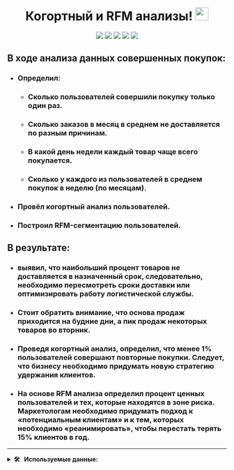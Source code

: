 <div align='center'>
<h1>
  Когортный и RFM анализы!
  <img src="https://media.giphy.com/media/hvRJCLFzcasrR4ia7z/giphy.gif" width="30px"/>
</h1>
</div>
<div align='center'>
   <img src="https://img.shields.io/badge/Python-%23AFEEEE?style=for-the-badge&logo=Python&logoColor=yellow"/>
   <img src="https://img.shields.io/badge/pandas-%23AFEEEE?style=for-the-badge&logo=pandas&logoColor=white"/>
   <img src="https://img.shields.io/badge/Seaborn-%23AFEEEE?style=for-the-badge&logo=Seaborn"/>
   <img src="https://img.shields.io/badge/matplotlib-%23AFEEEE?style=for-the-badge&logo=matplotlib&logoColor=white"/>
   <img src="https://img.shields.io/badge/numpy%20-%23AFEEEE?style=for-the-badge&logo=numpy%20&logoColor=white"/>
</div>

## В ходе анализа данных совершенных покупок:
* ### Определил:
  * ### Сколько пользователей совершили покупку только один раз.
  * ### Сколько заказов в месяц в среднем не доставляется по разным причинам.
  * ### В какой день недели каждый товар чаще всего покупается.
  * ### Сколько у каждого из пользователей в среднем покупок в неделю (по месяцам).
* ### Провёл когортный анализ пользователей.
* ### Построил RFM-сегментацию пользователей.

## В результате:
* ### выявил, что наибольший процент товаров не доставляется в назначенный срок, следовательно, необходимо пересмотреть сроки доставки или оптимизировать работу логистической службы.
* ### Стоит обратить внимание, что основа продаж приходится на будние дни, а пик продаж некоторых товаров во вторник.
* ### Проведя когортный анализ, определил, что менее 1% пользователей совершают повторные покупки. Следует, что бизнесу необходимо придумать новую стратегию удержания клиентов.
* ### На основе RFM анализа определил процент ценных пользователей и тех, которые находятся в зоне риска. Маркетологам необходимо придумать подход к «потенциальным клиентам» и к тем, которых необходимо «реанимировать», чтобы перестать терять 15% клиентов в год.
---

<details>
  <summary><b> 🛠 &nbsp;&nbsp;Используемые данные:&nbsp;</b></summary>
  <br/> 
<div>
<details>
  <summary><b>&nbsp;&nbsp;olist_customers_datase.csv — таблица с уникальными идентификаторами пользователей&nbsp;</b></summary>
  
* customer_id — позаказный идентификатор пользователя

* customer_unique_id —  уникальный идентификатор пользователя  (аналог номера паспорта)

*  customer_zip_code_prefix —  почтовый индекс пользователя

*  customer_city —  город доставки пользователя

*  customer_state —  штат доставки пользователя


</details>


<details>
  <summary><b>&nbsp;&nbsp;olist_orders_dataset.csv —  таблица заказов&nbsp;</b></summary>
  
*  order_id —  уникальный идентификатор заказа (номер чека)

*  customer_id —  позаказный идентификатор пользователя
  
*  order_status —  статус заказа
  
*  order_purchase_timestamp —  время создания заказа
  
*  order_approved_at —  время подтверждения оплаты заказа
  
*  order_delivered_carrier_date —  время передачи заказа в логистическую службу
  
*  order_delivered_customer_date —  время доставки заказа
  
*  order_estimated_delivery_date —  обещанная дата доставки

</details>

<details>
  <summary><b>&nbsp;&nbsp;olist_order_items_dataset.csv —  товарные позиции, входящие в заказы&nbsp;</b></summary>
  
*  order_id —  уникальный идентификатор заказа (номер чека)
  
*  order_item_id —  идентификатор товара внутри одного заказа
   
*  product_id —  ид товара (аналог штрихкода)
   
*  seller_id — ид производителя товара
   
*  shipping_limit_date —  максимальная дата доставки продавцом для передачи заказа партнеру по логистике
   
*  price —  цена за единицу товара
  
*  freight_value —  вес товара
</details>
</div>
</details>
